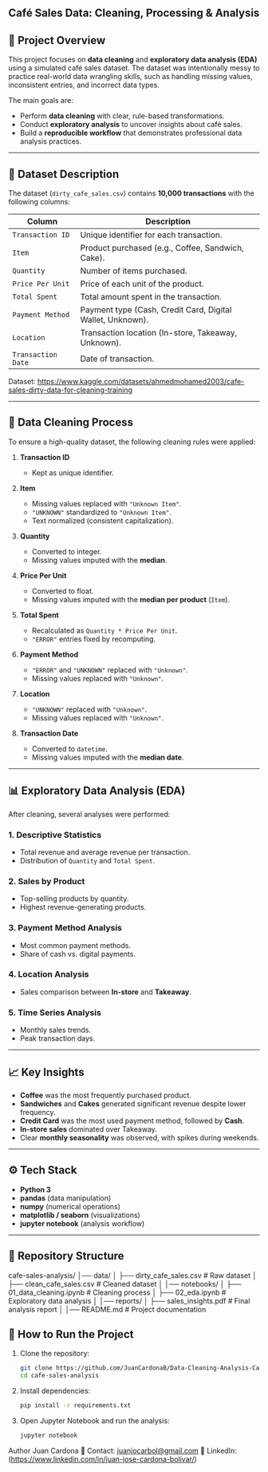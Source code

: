 ## Café Sales Data: Cleaning, Processing & Analysis  

## 📌 Project Overview  
This project focuses on **data cleaning** and **exploratory data analysis (EDA)** using a simulated café sales dataset. The dataset was intentionally messy to practice real-world data wrangling skills, such as handling missing values, inconsistent entries, and incorrect data types.  

The main goals are:  
- Perform **data cleaning** with clear, rule-based transformations.  
- Conduct **exploratory analysis** to uncover insights about café sales.  
- Build a **reproducible workflow** that demonstrates professional data analysis practices.  

---

## 📂 Dataset Description  
The dataset (`dirty_cafe_sales.csv`) contains **10,000 transactions** with the following columns:  

| Column            | Description |
|-------------------|-------------|
| `Transaction ID`  | Unique identifier for each transaction. |
| `Item`            | Product purchased (e.g., Coffee, Sandwich, Cake). |
| `Quantity`        | Number of items purchased. |
| `Price Per Unit`  | Price of each unit of the product. |
| `Total Spent`     | Total amount spent in the transaction. |
| `Payment Method`  | Payment type (Cash, Credit Card, Digital Wallet, Unknown). |
| `Location`        | Transaction location (In-store, Takeaway, Unknown). |
| `Transaction Date`| Date of transaction. |

Dataset: https://www.kaggle.com/datasets/ahmedmohamed2003/cafe-sales-dirty-data-for-cleaning-training

---

## 🧹 Data Cleaning Process  
To ensure a high-quality dataset, the following cleaning rules were applied:  

1. **Transaction ID**  
   - Kept as unique identifier.  

2. **Item**  
   - Missing values replaced with `"Unknown Item"`.  
   - `"UNKNOWN"` standardized to `"Unknown Item"`.  
   - Text normalized (consistent capitalization).  

3. **Quantity**  
   - Converted to integer.  
   - Missing values imputed with the **median**.  

4. **Price Per Unit**  
   - Converted to float.  
   - Missing values imputed with the **median per product** (`Item`).  

5. **Total Spent**  
   - Recalculated as `Quantity * Price Per Unit`.  
   - `"ERROR"` entries fixed by recomputing.  

6. **Payment Method**  
   - `"ERROR"` and `"UNKNOWN"` replaced with `"Unknown"`.  
   - Missing values replaced with `"Unknown"`.  

7. **Location**  
   - `"UNKNOWN"` replaced with `"Unknown"`.  
   - Missing values replaced with `"Unknown"`.  

8. **Transaction Date**  
   - Converted to `datetime`.  
   - Missing values imputed with the **median date**.  

---

## 📊 Exploratory Data Analysis (EDA)  
After cleaning, several analyses were performed:  

### 1. Descriptive Statistics  
- Total revenue and average revenue per transaction.  
- Distribution of `Quantity` and `Total Spent`.  

### 2. Sales by Product  
- Top-selling products by quantity.  
- Highest revenue-generating products.  

### 3. Payment Method Analysis  
- Most common payment methods.  
- Share of cash vs. digital payments.  

### 4. Location Analysis  
- Sales comparison between **In-store** and **Takeaway**.  

### 5. Time Series Analysis  
- Monthly sales trends.  
- Peak transaction days.  

---

## 📈 Key Insights  
- **Coffee** was the most frequently purchased product.  
- **Sandwiches** and **Cakes** generated significant revenue despite lower frequency.  
- **Credit Card** was the most used payment method, followed by **Cash**.  
- **In-store sales** dominated over Takeaway.  
- Clear **monthly seasonality** was observed, with spikes during weekends.  

---

## ⚙️ Tech Stack  
- **Python 3**  
- **pandas** (data manipulation)  
- **numpy** (numerical operations)  
- **matplotlib / seaborn** (visualizations)  
- **jupyter notebook** (analysis workflow)  

---

## 📁 Repository Structure  

cafe-sales-analysis/
│── data/
│ ├── dirty_cafe_sales.csv # Raw dataset
│ ├── clean_cafe_sales.csv # Cleaned dataset
│
│── notebooks/
│ ├── 01_data_cleaning.ipynb # Cleaning process
│ ├── 02_eda.ipynb # Exploratory data analysis
│
│── reports/
│ ├── sales_insights.pdf # Final analysis report
│
│── README.md # Project documentation

## 🚀 How to Run the Project  
1. Clone the repository:  
   ```bash
   git clone https://github.com/JuanCardonaB/Data-Cleaning-Analysis-Caf-Sales-Dataset.git
   cd cafe-sales-analysis

2. Install dependencies:
   ```bash
   pip install -r requirements.txt

3. Open Jupyter Notebook and run the analysis:
   ```bash
   jupyter notebook

Author
Juan Cardona
📧 Contact: juanjocarbol@gmail.com
🔗 LinkedIn: (https://www.linkedin.com/in/juan-jose-cardona-bolivar/)

